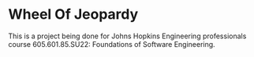 # Wheel Of Jeopardy

This is a project being done for Johns Hopkins Engineering professionals course 605.601.85.SU22: Foundations of Software Engineering.